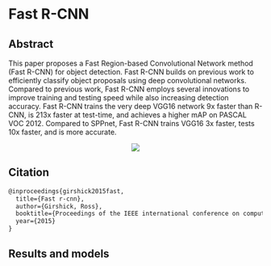 # Fast R-CNN

## Abstract

<!-- [ABSTRACT] -->

This paper proposes a Fast Region-based Convolutional Network method (Fast R-CNN) for object detection. Fast R-CNN builds on previous work to efficiently classify object proposals using deep convolutional networks. Compared to previous work, Fast R-CNN employs several innovations to improve training and testing speed while also increasing detection accuracy. Fast R-CNN trains the very deep VGG16 network 9x faster than R-CNN, is 213x faster at test-time, and achieves a higher mAP on PASCAL VOC 2012. Compared to SPPnet, Fast R-CNN trains VGG16 3x faster, tests 10x faster, and is more accurate.

<!-- [IMAGE] -->
<div align=center>
<img src="https://user-images.githubusercontent.com/40661020/143882189-6258c05c-f2a1-4320-9282-7e2f2d502eb2.png"/>
</div>

<!-- [PAPER_TITLE: Fast R-CNN] -->
<!-- [PAPER_URL: https://arxiv.org/abs/1504.08083] -->

## Citation

<!-- [ALGORITHM] -->

```latex
@inproceedings{girshick2015fast,
  title={Fast r-cnn},
  author={Girshick, Ross},
  booktitle={Proceedings of the IEEE international conference on computer vision},
  year={2015}
}
```

## Results and models
